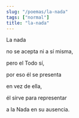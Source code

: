 ```yaml
---
slug: "/poemas/la-nada"
tags: ["normal"]
title: "la-nada"
---
```

La nada

no se acepta ni a sí misma,

pero el Todo sí,

por eso él se presenta

en vez de ella,

él sirve para representar

a la Nada en su ausencia.